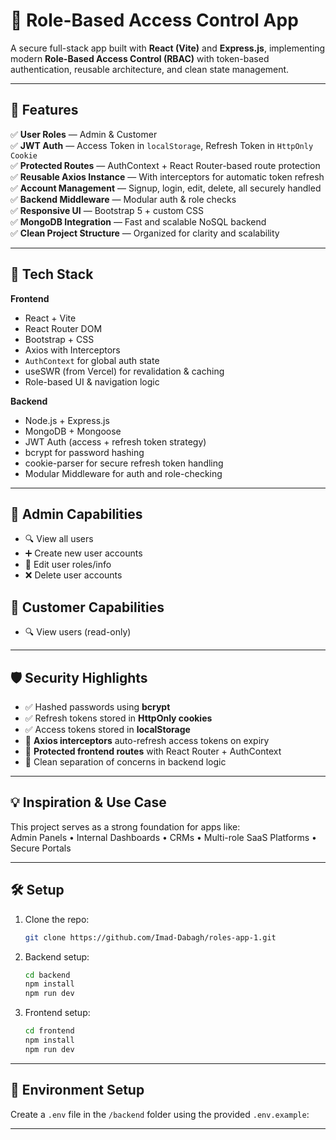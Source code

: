 # 🔐 Role-Based Access Control App

A secure full-stack app built with **React (Vite)** and **Express.js**, implementing modern **Role-Based Access Control (RBAC)** with token-based authentication, reusable architecture, and clean state management.

---

## 🚀 Features

✅ **User Roles** — Admin & Customer  
✅ **JWT Auth** — Access Token in `localStorage`, Refresh Token in `HttpOnly Cookie`  
✅ **Protected Routes** — AuthContext + React Router-based route protection  
✅ **Reusable Axios Instance** — With interceptors for automatic token refresh  
✅ **Account Management** — Signup, login, edit, delete, all securely handled  
✅ **Backend Middleware** — Modular auth & role checks  
✅ **Responsive UI** — Bootstrap 5 + custom CSS  
✅ **MongoDB Integration** — Fast and scalable NoSQL backend  
✅ **Clean Project Structure** — Organized for clarity and scalability  

---

## 📂 Tech Stack

**Frontend**  
- React + Vite  
- React Router DOM  
- Bootstrap + CSS  
- Axios with Interceptors  
- `AuthContext` for global auth state  
- useSWR (from Vercel) for revalidation & caching  
- Role-based UI & navigation logic

**Backend**  
- Node.js + Express.js  
- MongoDB + Mongoose  
- JWT Auth (access + refresh token strategy)  
- bcrypt for password hashing  
- cookie-parser for secure refresh token handling  
- Modular Middleware for auth and role-checking  

---

## 🧪 Admin Capabilities

- 🔍 View all users  
- ➕ Create new user accounts  
- 📝 Edit user roles/info  
- ❌ Delete user accounts  

## 👤 Customer Capabilities

- 🔍 View users (read-only)

---

## 🛡️ Security Highlights

- ✅ Hashed passwords using **bcrypt**  
- ✅ Refresh tokens stored in **HttpOnly cookies**  
- ✅ Access tokens stored in **localStorage**  
- 🔄 **Axios interceptors** auto-refresh access tokens on expiry  
- 🔐 **Protected frontend routes** with React Router + AuthContext  
- 🧩 Clean separation of concerns in backend logic  

---

## 💡 Inspiration & Use Case

This project serves as a strong foundation for apps like:  
Admin Panels • Internal Dashboards • CRMs • Multi-role SaaS Platforms • Secure Portals

---

## 🛠️ Setup

1. Clone the repo:
   ```bash
   git clone https://github.com/Imad-Dabagh/roles-app-1.git
   ```

2. Backend setup:
   ```bash
   cd backend
   npm install
   npm run dev
   ```

3. Frontend setup:
   ```bash
   cd frontend
   npm install
   npm run dev
   ```

---

## 🔧 Environment Setup

Create a `.env` file in the `/backend` folder using the provided `.env.example`:

---
